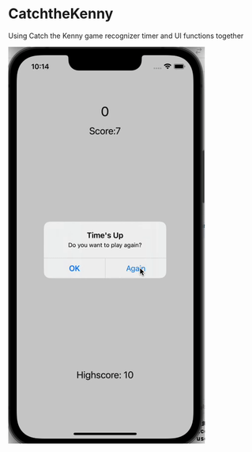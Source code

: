 
# CatchtheKenny 

Using Catch the Kenny game recognizer timer and UI functions together





![CatchtheKenny](https://raw.githubusercontent.com/eyupfidan/CatchtheKenny/main/assets/CatchtheKenny.gif)
